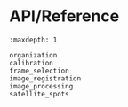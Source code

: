 # API/Reference

```{toctree}
:maxdepth: 1

organization
calibration
frame_selection
image_registration
image_processing
satellite_spots
```